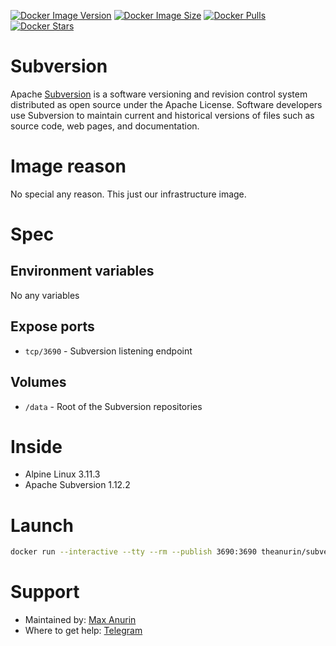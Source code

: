 [![Docker Image Version](https://img.shields.io/docker/v/theanurin/subversion?sort=date&label=Version)](https://hub.docker.com/r/theanurin/subversion/tags)
[![Docker Image Size](https://img.shields.io/docker/image-size/theanurin/subversion?label=Image%20Size)](https://hub.docker.com/r/theanurin/subversion/tags)
[![Docker Pulls](https://img.shields.io/docker/pulls/theanurin/subversion?label=Pulls)](https://hub.docker.com/r/theanurin/subversion)
[![Docker Stars](https://img.shields.io/docker/stars/theanurin/subversion?label=Docker%20Stars)](https://hub.docker.com/r/theanurin/subversion)

# Subversion

Apache [Subversion](https://subversion.apache.org/) is a software versioning and revision control system distributed as open source under the Apache License. Software developers use Subversion to maintain current and historical versions of files such as source code, web pages, and documentation.

# Image reason

No special any reason. This just our infrastructure image.

# Spec

## Environment variables

No any variables

## Expose ports

* `tcp/3690` - Subversion listening endpoint

## Volumes

* `/data` - Root of the Subversion repositories

# Inside

* Alpine Linux 3.11.3
* Apache Subversion 1.12.2

# Launch

```bash
docker run --interactive --tty --rm --publish 3690:3690 theanurin/subversion
```

# Support

* Maintained by: [Max Anurin](https://anurin.name/)
* Where to get help: [Telegram](https://t.me/theanurin)
